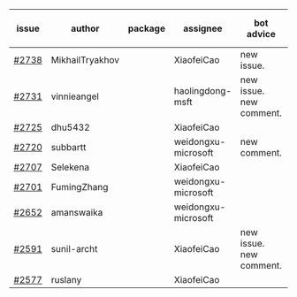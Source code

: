 | issue | author | package | assignee | bot advice | created date of issue | target release date | date from target |
| ------ | ------ | ------ | ------ | ------ | ------ | ------ | :-----: |
| [#2738](https://github.com/Azure/sdk-release-request/issues/2738) | MikhailTryakhov |  | XiaofeiCao | new issue. | 04-25 | 05-02 |  |
| [#2731](https://github.com/Azure/sdk-release-request/issues/2731) | vinnieangel |  | haolingdong-msft | new issue. new comment. | 04-21 | 05-05 |  |
| [#2725](https://github.com/Azure/sdk-release-request/issues/2725) | dhu5432 |  | XiaofeiCao |  | 04-21 | 05-02 |  |
| [#2720](https://github.com/Azure/sdk-release-request/issues/2720) | subbartt |  | weidongxu-microsoft | new comment. | 04-20 | 05-09 |  |
| [#2707](https://github.com/Azure/sdk-release-request/issues/2707) | Selekena |  | XiaofeiCao |  | 04-15 | 05-02 |  |
| [#2701](https://github.com/Azure/sdk-release-request/issues/2701) | FumingZhang |  | weidongxu-microsoft |  | 04-15 | 04-19 |  |
| [#2652](https://github.com/Azure/sdk-release-request/issues/2652) | amanswaika |  | weidongxu-microsoft |  | 04-01 | 04-11 |  |
| [#2591](https://github.com/Azure/sdk-release-request/issues/2591) | sunil-archt |  | XiaofeiCao | new issue. new comment. | 03-21 | 05-02 |  |
| [#2577](https://github.com/Azure/sdk-release-request/issues/2577) | ruslany |  | XiaofeiCao |  | 03-17 | 03-31 |  |
